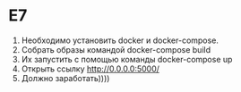 # E7

1. Необходимо установить docker и docker-compose.
2. Собрать образы командой
    docker-compose build
3. Их запустить с помощью команды 
    docker-compose up
4. Открыть ссылку
    http://0.0.0.0:5000/ 
5. Должно заработать))))  


